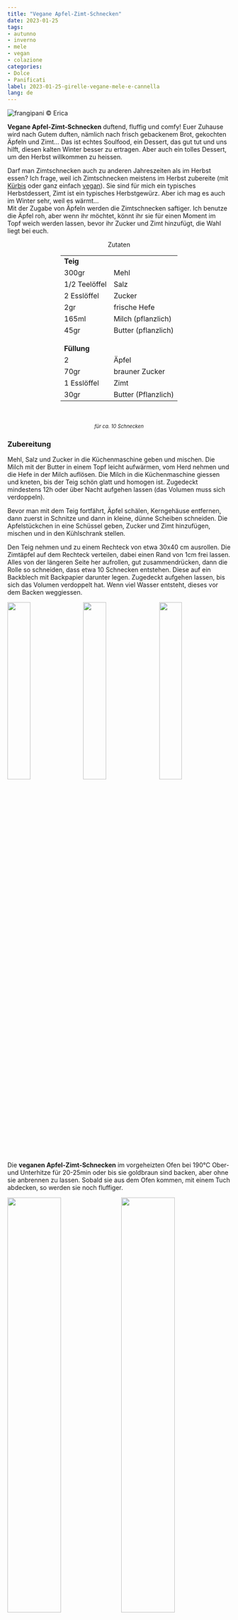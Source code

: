 ```yaml
---
title: "Vegane Apfel-Zimt-Schnecken"
date: 2023-01-25
tags:
- autunno
- inverno
- mele
- vegan
- colazione
categories:
- Dolce
- Panificati
label: 2023-01-25-girelle-vegane-mele-e-cannella
lang: de
---
```

![](../2023-01-25-girelle-vegane-mele-e-cannella/header.jpeg "frangipani © Erica")

**Vegane Apfel-Zimt-Schnecken** duftend, fluffig und comfy! Euer Zuhause wird nach Gutem duften, nämlich nach frisch gebackenem Brot, gekochten Äpfeln und Zimt... Das ist echtes Soulfood, ein Dessert, das gut tut und uns hilft, diesen kalten Winter besser zu ertragen. Aber auch ein tolles Dessert, um den Herbst willkommen zu heissen.

Darf man Zimtschnecken auch zu anderen Jahreszeiten als im Herbst essen? Ich frage, weil ich Zimtschnecken meistens im Herbst zubereite (mit <a href="https://frangipani.raiano.ch/2017-10-30-pumpkin-cinnamon-rolls-de/" target="_blank">Kürbis</a> oder ganz einfach <a href="https://frangipani.raiano.ch/2014-11-21-cinnamon-and-vanilla-rolls/" target="_blank">vegan</a>). Sie sind für mich ein typisches Herbstdessert, Zimt ist ein typisches Herbstgewürz. Aber ich mag es auch im Winter sehr, weil es wärmt...
<br />
Mit der Zugabe von Äpfeln werden die Zimtschnecken saftiger. Ich benutze die Äpfel roh, aber wenn ihr möchtet, könnt ihr sie für einen Moment im Topf weich werden lassen, bevor ihr Zucker und Zimt hinzufügt, die Wahl liegt bei euch.

<div id="wrapper" style="text-align: center">
  <div id="yourdiv" style="display: inline-block;">
    <div class="ingredients" itemscope itemtype="http://schema.org/Recipe">
      <span itemprop="name" style="display:none;">Vegane Apfel-Zimt-Schnecken</span>
      <span itemprop="recipeCategory" style="display:none;">Süsses</span>
      <img itemprop="image" style="display:none;" class="ignore-gallery-item" src="../2023-01-25-girelle-vegane-mele-e-cannella/header.jpeg"/>
      <span itemprop="author" style="display:none;">Erica Raiano</span>
      <span itemprop="description" style="display:none;">Vegane Apfel-Zimt-Schnecken duftend, fluffig und comfy!</span>
      <div class="ingredients-title">Zutaten</div>
      <table>
        <tbody>
          <tr>
            <td colspan="2"><b>Teig</b></td>
          </tr>
          <tr itemprop="recipeIngredient">
            <td>300gr</td>
            <td>Mehl</td>
          </tr>
          <tr itemprop="recipeIngredient">
            <td>1/2 Teelöffel</td>
            <td>Salz</td>
          </tr>
          <tr itemprop="recipeIngredient">
            <td>2 Esslöffel</td>
            <td>Zucker</td>
          </tr>
          <tr itemprop="recipeIngredient">
            <td>2gr</td>
            <td>frische Hefe</td>
          </tr>
          <tr itemprop="recipeIngredient">
            <td>165ml</td>
            <td>Milch (pflanzlich)</td>
          </tr>
          <tr itemprop="recipeIngredient">
            <td>45gr</td>
            <td>Butter (pflanzlich)</td>
          </tr>
          <tr style="height: 15px;"></tr>
          <tr>          
            <td colspan="2"><b>Füllung</b></td>
          </tr>
          <tr itemprop="recipeIngredient">
            <td>2</td>
            <td>Äpfel</td>
          </tr>
          <tr itemprop="recipeIngredient">      
            <td>70gr</td>
            <td>brauner Zucker</td>
          </tr>
          <tr itemprop="recipeIngredient">
            <td>1 Esslöffel</td>
            <td>Zimt</td>
          </tr>
          <tr itemprop="recipeIngredient">
            <td>30gr</td>
            <td>Butter (Pflanzlich)</td>  
          </tr>
        </tbody>
      </table>
      <br></br>
      <i class="pull-right" style="font-size: 80%;">für ca. 10 Schnecken</i>
    </div>
  </div>
</div>


<h3>
  <font color="grey">
    <i class="fa-solid fa-gears"></i>
  </font> Zubereitung
</h3>

Mehl, Salz und Zucker in die Küchenmaschine geben und mischen. Die Milch mit der Butter in einem Topf leicht aufwärmen, vom Herd nehmen und die Hefe in der Milch auflösen. Die Milch in die Küchenmaschine giessen und kneten, bis der Teig schön glatt und homogen ist. Zugedeckt mindestens 12h oder über Nacht aufgehen lassen (das Volumen muss sich verdoppeln).

Bevor man mit dem Teig fortfährt, Äpfel schälen, Kerngehäuse entfernen, dann zuerst in Schnitze und dann in kleine, dünne Scheiben schneiden. Die Apfelstückchen in eine Schüssel geben, Zucker und Zimt hinzufügen, mischen und in den Kühlschrank stellen.

Den Teig nehmen und zu einem Rechteck von etwa 30x40 cm ausrollen. Die Zimtäpfel auf dem Rechteck verteilen, dabei einen Rand von 1cm frei lassen. Alles von der längeren Seite her aufrollen, gut zusammendrücken, dann die Rolle so schneiden, dass etwa 10 Schnecken entstehen. Diese auf ein Backblech mit Backpapier darunter legen. Zugedeckt aufgehen lassen, bis sich das Volumen verdoppelt hat. Wenn viel Wasser entsteht, dieses vor dem Backen weggiessen.
<p>
  <div style="width: 100%; margin-bottom: 0">
    <img style="float: left; width: 32%; margin-right: 1%;" src="../2023-01-25-girelle-vegane-mele-e-cannella/mele.jpeg" alt="" title="frangipani © Erica" />
    <img style="float: left; width: 32%; margin-right: 1%; margin-left: 1%;" src="../2023-01-25-girelle-vegane-mele-e-cannella/girelle.jpeg" alt="" title="frangipani © Erica" />
    <img style="float: left; width: 32%; margin-left: 1%;" src="../2023-01-25-girelle-vegane-mele-e-cannella/teglia.jpeg" alt="" title="frangipani © Erica" />
    <div style="clear: both"></div>
  </div>
</p>

Die **veganen Apfel-Zimt-Schnecken** im vorgeheizten Ofen bei 190°C Ober- und Unterhitze für 20-25min oder bis sie goldbraun sind backen, aber ohne sie anbrennen zu lassen. Sobald sie aus dem Ofen kommen, mit einem Tuch abdecken, so werden sie noch fluffiger.

<p>
  <div style="width: 100%; margin-bottom: 0">
    <img style="float: left; width: 49%; margin-right: 1%" src="../2023-01-25-girelle-vegane-mele-e-cannella/risultato1.jpeg" alt="" title="frangipani © Erica" />
    <img style="float: left; width: 49%; margin-left: 1%" src="../2023-01-25-girelle-vegane-mele-e-cannella/risultato2.jpeg" alt="" title="frangipani © Erica" />
    <div style="clear: both"></div>
  </div>
</p>

<p>
  <div style="width: 100%; margin-bottom: 0">
    <img style="float: left; width: 49%; margin-right: 1%" src="../2023-01-25-girelle-vegane-mele-e-cannella/risultato3.jpeg" alt="" title="frangipani © Erica" />
    <img style="float: left; width: 49%; margin-left: 1%" src="../2023-01-25-girelle-vegane-mele-e-cannella/risultato4.jpeg" alt="" title="frangipani © Erica" />
    <div style="clear: both"></div>
  </div>
</p>

<p>
  <div style="width: 100%; margin-bottom: 0">
    <img style="float: left; width: 49%; margin-right: 1%" src="../2023-01-25-girelle-vegane-mele-e-cannella/risultato5.jpeg" alt="" title="frangipani © Erica" />
    <img style="float: left; width: 49%; margin-left: 1%" src="../2023-01-25-girelle-vegane-mele-e-cannella/risultato6.jpeg" alt="" title="frangipani © Erica" />
    <div style="clear: both"></div>
  </div>
</p>

<p>
  <div style="width: 100%; margin-bottom: 0">
    <img style="float: left; width: 49%; margin-right: 1%" src="../2023-01-25-girelle-vegane-mele-e-cannella/risultato7.jpeg" alt="" title="frangipani © Erica" />
    <img style="float: left; width: 49%; margin-left: 1%" src="../2023-01-25-girelle-vegane-mele-e-cannella/risultato8.jpeg" alt="" title="frangipani © Erica" />
    <div style="clear: both"></div>
  </div>
</p>

<p>
  <div style="width: 100%; margin-bottom: 0">
    <img style="float: left; width: 49%; margin-right: 1%" src="../2023-01-25-girelle-vegane-mele-e-cannella/risultato9.jpeg" alt="" title="frangipani © Erica" />
    <img style="float: left; width: 49%; margin-left: 1%" src="../2023-01-25-girelle-vegane-mele-e-cannella/risultato10.jpeg" alt="" title="frangipani © Erica" />
    <div style="clear: both"></div>
  </div>
</p>

<h4>Buon appetito
  <font color="red">
    <i class="fa-regular fa-face-smile"></i>
  </font>
</h4>